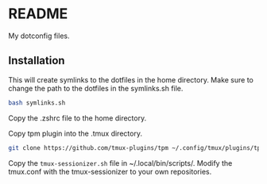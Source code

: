 # README

My dotconfig files.

## Installation

This will create symlinks to the dotfiles in the home directory. Make sure to change the path to the dotfiles in the symlinks.sh file.

```bash
bash symlinks.sh
```

Copy the .zshrc file to the home directory.

Copy tpm plugin into the .tmux directory.

```bash
git clone https://github.com/tmux-plugins/tpm ~/.config/tmux/plugins/tpm
```

Copy the `tmux-sessionizer.sh` file in ~/.local/bin/scripts/. Modify the tmux.conf with the tmux-sessionizer to your own repositories.
